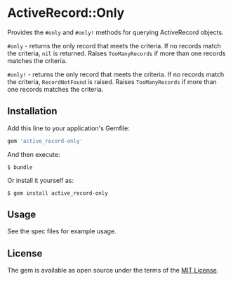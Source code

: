 # ActiveRecord::Only

Provides the `#only` and `#only!` methods for querying ActiveRecord objects.

`#only` - returns the only record that meets the criteria. If no records match
the criteria, `nil` is returned. Raises `TooManyRecords` if more than one
records matches the criteria.

`#only!` - returns the only record that meets the criteria. If no records match
the criteria, `RecordNotFound` is raised. Raises `TooManyRecords` if more than
one records matches the criteria.

## Installation

Add this line to your application's Gemfile:

```ruby
gem 'active_record-only'
```

And then execute:

    $ bundle

Or install it yourself as:

    $ gem install active_record-only

## Usage

See the spec files for example usage.

## License

The gem is available as open source under the terms of the [MIT License](https://opensource.org/licenses/MIT).
